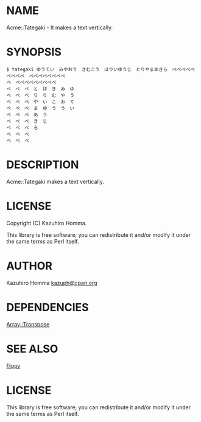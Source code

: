 # NAME

Acme::Tategaki - It makes a text vertically.

# SYNOPSIS

    $ tategaki ゆうてい　みやおう　きむこう　ほりいゆうじ　とりやまあきら　ぺぺぺぺぺぺぺぺぺ　ぺぺぺぺぺぺぺぺ
    ぺ　ぺぺぺぺぺぺぺぺぺ
    ぺ　ぺ　ぺ　と　ほ　き　み　ゆ
    ぺ　ぺ　ぺ　り　り　む　や　う
    ぺ　ぺ　ぺ　や　い　こ　お　て
    ぺ　ぺ　ぺ　ま　ゆ　う　う　い
    ぺ　ぺ　ぺ　あ　う
    ぺ　ぺ　ぺ　き　じ
    ぺ　ぺ　ぺ　ら
    ぺ　ぺ　ぺ
    ぺ　ぺ　ぺ

# DESCRIPTION

Acme::Tategaki makes a text vertically.

# LICENSE

Copyright (C) Kazuhiro Homma.

This library is free software; you can redistribute it and/or modify
it under the same terms as Perl itself.

# AUTHOR

Kazuhiro Homma <kazuph@cpan.org>

# DEPENDENCIES

[Array::Transpose](http://search.cpan.org/perldoc?Array::Transpose)

# SEE ALSO

[flippy](https://rubygems.org/gems/flippy)

# LICENSE

This library is free software; you can redistribute it and/or modify
it under the same terms as Perl itself.
